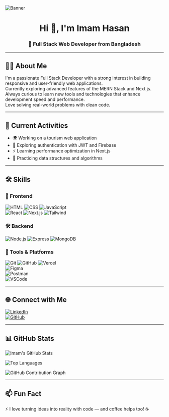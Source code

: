 
<img src="https://i.ibb.co.com/6pDRyCV/Red-Black-Geometric-Gamer-Youtube-Banner.png" alt="Banner" />


<h1 align="center">Hi 👋, I'm Imam Hasan</h1>
<h3 align="center">🚀 Full Stack Web Developer from Bangladesh</h3>

---

## 🧑‍💻 About Me

I'm a passionate Full Stack Developer with a strong interest in building responsive and user-friendly web applications.  
Currently exploring advanced features of the MERN Stack and Next.js.  
Always curious to learn new tools and technologies that enhance development speed and performance.  
Love solving real-world problems with clean code.

---

## 🔭 Current Activities

- 🌍 Working on a tourism web application  
- 🔐 Exploring authentication with JWT and Firebase  
- ⚡ Learning performance optimization in Next.js  
- 🧠 Practicing data structures and algorithms  

---

## 🛠️ Skills

### 🚀 Frontend
![HTML](https://skillicons.dev/icons?i=html) 
![CSS](https://skillicons.dev/icons?i=css) 
![JavaScript](https://skillicons.dev/icons?i=js)  
![React](https://skillicons.dev/icons?i=react) 
![Next.js](https://skillicons.dev/icons?i=next) 
![Tailwind](https://skillicons.dev/icons?i=tailwind)

### 🛠️ Backend
![Node.js](https://skillicons.dev/icons?i=nodejs) 
![Express](https://skillicons.dev/icons?i=express) 
![MongoDB](https://skillicons.dev/icons?i=mongodb)

### 🧰 Tools & Platforms
![Git](https://skillicons.dev/icons?i=git) 
![GitHub](https://skillicons.dev/icons?i=github) 
![Vercel](https://skillicons.dev/icons?i=vercel)  
![Figma](https://skillicons.dev/icons?i=figma)  
![Postman](https://skillicons.dev/icons?i=postman)  
![VSCode](https://skillicons.dev/icons?i=vscode)

---

## 🌐 Connect with Me

[![LinkedIn](https://img.shields.io/badge/LinkedIn-blue?logo=linkedin&style=for-the-badge)](https://www.linkedin.com/in/imam-hasan4/)  
[![GitHub](https://img.shields.io/badge/GitHub-black?logo=github&style=for-the-badge)](https://github.com/Imam-44)

---

## 📊 GitHub Stats

![Imam's GitHub Stats](https://github-readme-stats.vercel.app/api?username=Imam-44&show_icons=true&theme=tokyonight)

![Top Languages](https://github-readme-stats.vercel.app/api/top-langs/?username=Imam-44&layout=compact&theme=tokyonight)

![GitHub Contribution Graph](https://github.com/Imam-44/Imam-44/blob/main/github-metrics.svg)



---

## 📫 Fun Fact

⚡ I love turning ideas into reality with code — and coffee helps too! ☕
